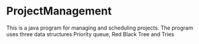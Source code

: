 # ProjectManagement
This is a java program for managing and scheduling projects. The program uses three data structures  Priority queue, Red Black Tree and Tries
